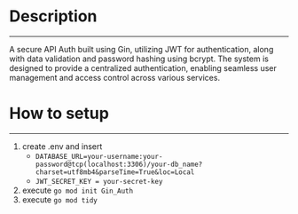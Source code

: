 # Description
***
A secure API Auth built using Gin, utilizing JWT for authentication, along with data validation and password hashing using bcrypt. The system is designed to provide a  centralized authentication, enabling seamless user management and access control across various services.

# How to setup
***
1. create .env and insert
    * ```DATABASE_URL=your-username:your-password@tcp(localhost:3306)/your-db_name?charset=utf8mb4&parseTime=True&loc=Local```
    * ```JWT_SECRET_KEY = your-secret-key```
2. execute ```go mod init Gin_Auth```
3. execute ```go mod tidy```
